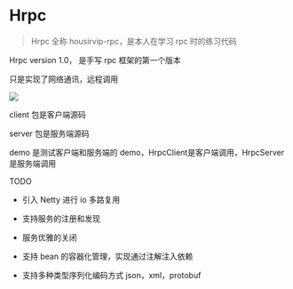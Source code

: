 # Hrpc

> Hrpc 全称 housirvip-rpc，是本人在学习 rpc 时的练习代码

Hrpc version 1.0， 是手写 rpc 框架的第一个版本

只是实现了网络通讯，远程调用

![](http://static.nicesite.vip/blog/20200915231642.png)

client 包是客户端源码

server 包是服务端源码

demo 是测试客户端和服务端的 demo，HrpcClient是客户端调用，HrpcServer是服务端调用

TODO

- 引入 Netty 进行 io 多路复用

- 支持服务的注册和发现

- 服务优雅的关闭

- 支持 bean 的容器化管理，实现通过注解注入依赖

- 支持多种类型序列化编码方式 json，xml，protobuf